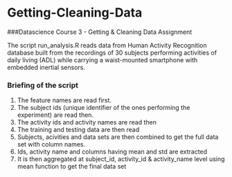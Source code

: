 # Getting-Cleaning-Data
###Datascience Course 3 - Getting &amp; Cleaning Data Assignment 

The script run_analysis.R reads data from Human Activity Recognition database built from the recordings of 30 subjects performing activities of daily living (ADL) while carrying a waist-mounted smartphone with embedded inertial sensors.

### Briefing of the script

1. The feature names are read first.
2. The subject ids (unique identifier of the ones performing the experiment) are read then.
3. The activity ids and activity names are read then
4. The training and testing data are then read
5. Subjects, acivities and data sets are then combined to get the full data set with column names.
6. Ids, activity name and columns having mean and std are extracted
7. It is then aggregated at subject_id, activity_id & activity_name level using mean function to get the final data set
